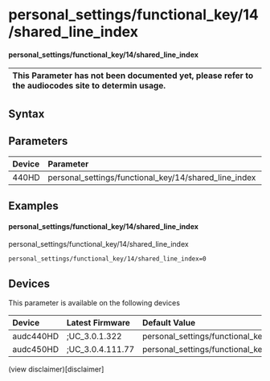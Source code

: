 ﻿---
description: personal_settings/functional_key/14/shared_line_index
search: false
---

# personal_settings/functional_key/14/shared_line_index

#### personal_settings/functional_key/14/shared_line_index


| This Parameter has not been documented yet, please refer to the audiocodes site to determin usage.  | 
| :--- |

## Syntax

## Parameters
|Device|Parameter|value|Description|
|:---|:---|:---|:---|
| 440HD | personal_settings/functional_key/14/shared_line_index |  |  |

## Examples
#### personal_settings/functional_key/14/shared_line_index

personal_settings/functional_key/14/shared_line_index

```
personal_settings/functional_key/14/shared_line_index=0
```

## Devices
This parameter is available on the following devices

| Device | Latest Firmware | Default Value |
|:---|:---|:---|
| audc440HD | ;UC_3.0.1.322 | personal_settings/functional_key/14/shared_line_index=0 
| audc450HD | ;UC_3.0.4.111.77 | personal_settings/functional_key/14/shared_line_index=0 

(view disclaimer)[disclaimer]

